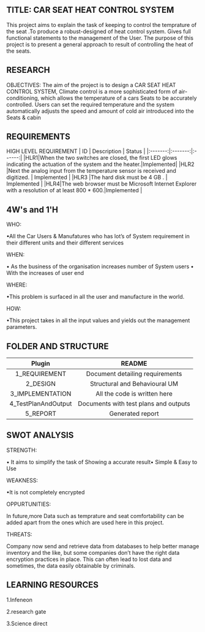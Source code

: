 ## TITLE: CAR SEAT HEAT CONTROL SYSTEM

This project aims to explain the task of keeping to control the temprature of the seat .To produce a robust-designed of heat control system. Gives full functional statements to the management of the User. The purpose of this project is to present a general approach to result of controlling the heat of the seats.

## RESEARCH
OBJECTIVES: The aim of the project is to design a CAR SEAT HEAT CONTROL SYSTEM, Climate control is a more sophisticated form of air-conditioning, which allows the temperature of a cars Seats to be accurately controlled. Users can set the required temperature and the system automatically adjusts the speed and amount of cold air introduced into the Seats & cabin
## REQUIREMENTS
HIGH LEVEL REQUIREMENT
| ID | Description | Status |
|:-------:|:-------:|:------:|
|HLR1|When the two switches are closed, the first LED glows indicating the actuation of the system and the heater.|Implemented|
|HLR2  |Next the analog input from the temperature sensor is received and digitized.   | Implemented |
|HLR3 |The hard disk must be 4 GB . | Implemented  |
|HLR4|The web browser must be Microsoft Internet Explorer with a resolution of at least 800 * 600.|Implemented |

## 4W's and 1'H
WHO:

•All the Car Users & Manufatures who has lot’s of System requirement in their different units and their different services

WHEN:

• As the business of the organisation increases number of System users • With the increases of user end

WHERE:

•This problem is surfaced in all the user and manufacture in the world.

HOW:

•This project takes in all the input values and yields out the management parameters.

## FOLDER AND STRUCTURE
| Plugin | README | 
|:-------:|:-------:|
1_REQUIREMENT|	Document detailing requirements
2_DESIGN |Structural and Behavioural UM
3_IMPLEMENTATION	|All the code is written here
4_TestPlanAndOutput	|Documents with test plans and outputs
5_REPORT|	Generated report

## SWOT ANALYSIS
STRENGTH:

• It aims to simplify the task of Showing a accurate result• Simple & Easy to Use

WEAKNESS:

•It is not completely encrypted

OPPURTUNITIES:

In future,more Data such as temprature and seat comfortability can be added apart from the ones which are used here in this project.

THREATS:

Company now send and retrieve data from databases to help better manage inventory and the like, but some companies don’t have the right data encryption practices in place. This can often lead to lost data and sometimes, the data easily obtainable by criminals.

## LEARNING RESOURCES
1.Infeneon

2.research gate

3.Science direct
